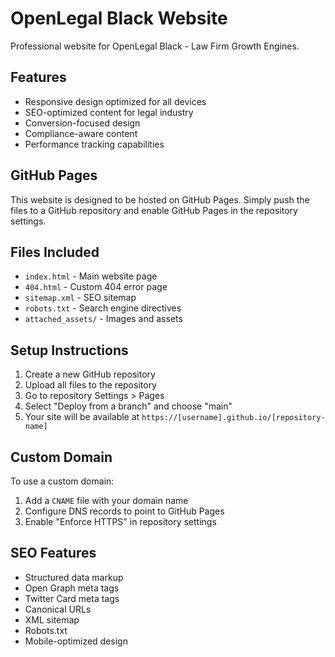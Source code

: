 # OpenLegal Black Website

Professional website for OpenLegal Black - Law Firm Growth Engines.

## Features

- Responsive design optimized for all devices
- SEO-optimized content for legal industry
- Conversion-focused design
- Compliance-aware content
- Performance tracking capabilities

## GitHub Pages

This website is designed to be hosted on GitHub Pages. Simply push the files to a GitHub repository and enable GitHub Pages in the repository settings.

## Files Included

- `index.html` - Main website page
- `404.html` - Custom 404 error page
- `sitemap.xml` - SEO sitemap
- `robots.txt` - Search engine directives
- `attached_assets/` - Images and assets

## Setup Instructions

1. Create a new GitHub repository
2. Upload all files to the repository
3. Go to repository Settings > Pages
4. Select "Deploy from a branch" and choose "main"
5. Your site will be available at `https://[username].github.io/[repository-name]`

## Custom Domain

To use a custom domain:
1. Add a `CNAME` file with your domain name
2. Configure DNS records to point to GitHub Pages
3. Enable "Enforce HTTPS" in repository settings

## SEO Features

- Structured data markup
- Open Graph meta tags
- Twitter Card meta tags
- Canonical URLs
- XML sitemap
- Robots.txt
- Mobile-optimized design
